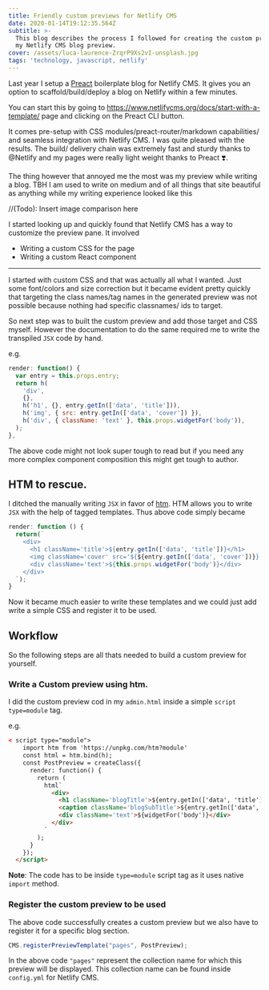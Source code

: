 ```yaml
---
title: Friendly custom previews for Netlify CMS
date: 2020-01-14T19:12:35.564Z
subtitle: >-
  This blog describes the process I followed for creating the custom preview for
  my Netlify CMS blog preview.
cover: /assets/luca-laurence-ZrqrP9Xs2vI-unsplash.jpg
tags: 'technology, javascript, netlify'
---
```

Last year I setup a [Preact](https://preactjs.com/) boilerplate blog for Netlify CMS. It gives you an option to scaffold/build/deploy a blog on Netlify within a few minutes.

You can start this by going to <https://www.netlifycms.org/docs/start-with-a-template/> page and clicking on the Preact CLI button.

It comes pre-setup with CSS modules/preact-router/markdown capabilities/ and seamless integration with Netlify CMS. I was quite pleased with the results. The build/ delivery chain was extremely fast and sturdy thanks to @Netlify and my pages were really light weight thanks to Preact ❣️.

The thing however that annoyed me the most was my preview while writing a blog. TBH I am used to write on medium and of all things that site beautiful as anything while my writing experience looked like this

//(Todo): Insert image comparison here

I started looking up and quickly found that Netlify CMS has a way to customize the preview pane. It involved

- Writing a custom CSS for the page
- Writing a custom React component

-------

I started with custom CSS and that was actually all what I wanted. Just some font/colors and size correction but it became evident pretty quickly that targeting the class names/tag names in the generated preview was not possible because nothing had specific classnames/ ids to target.

So next step was to built the custom preview and add those target and CSS myself. However the documentation to do the same required me to write the transpiled `JSX` code by hand.

e.g.

```js
render: function() {
  var entry = this.props.entry;
  return h(
    'div',
    {},
    h('h1', {}, entry.getIn(['data', 'title'])),
    h('img', { src: entry.getIn(['data', 'cover']) }),
    h('div', { className: 'text' }, this.props.widgetFor('body')),
  );
},
```

The above code might not look super tough to read but if you need any more complex component composition this might get tough to author.

## HTM to rescue.
I ditched the manually writing `JSX` in favor of [htm](https://www.npmjs.com/package/htm).
HTM allows you to write `JSX` with the help of tagged templates. Thus above code simply became

```js
render: function () {
  return(`
    <div>
      <h1 className='title'>${entry.getIn(['data', 'title'])}</h1>
      <img className='cover' src='${${entry.getIn(['data', 'cover'])}}' />
      <div className='text'>${this.props.widgetFor('body')}</div>
    </div>
  `);
}
```

Now it became much easier to write these templates and we could just add write a simple CSS and register it to be used.

## Workflow
So the following steps are all thats needed to build a custom preview for yourself.

### Write a Custom preview using htm.
I did the custom preview cod in my `admin.html` inside a simple `script type=module` tag.

e.g.

```html
< script type="module">
    import htm from 'https://unpkg.com/htm?module'
    const html = htm.bind(h);
    const PostPreview = createClass({
      render: function() {
        return (
          html`
            <div>
              <h1 className='blogTitle'>${entry.getIn(['data', 'title'])}</h1>
              <caption className='blogSubTitle'>${entry.getIn(['data', 'subtitle'])}</caption>
              <div className='text'>${widgetFor('body')}</div>
            </div>
          `
        );
      }
    });
  </script>
```

**Note**: The code has to be inside `type=module` script tag as it uses native `import` method.

### Register the custom preview to be used
The above code successfully creates a custom preview but we also have to register it for a specific blog section.

```js
CMS.registerPreviewTemplate("pages", PostPreview);
```

In the above code `"pages"` represent the collection name for which this preview will be displayed. This collection name can be found inside `config.yml` for Netlify CMS.

###

